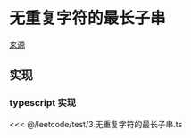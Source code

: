 # 无重复字符的最长子串
[来源](https://leetcode.cn/problems/longest-substring-without-repeating-characters/)

## 实现

### typescript 实现

<<< @/leetcode/test/3.无重复字符的最长子串.ts

